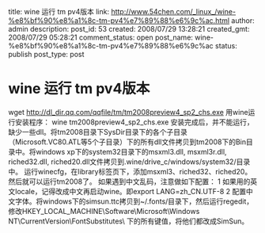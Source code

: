 title: wine 运行 tm pv4版本
link: http://www.54chen.com/_linux_/wine-%e8%bf%90%e8%a1%8c-tm-pv4%e7%89%88%e6%9c%ac.html
author: admin
description: 
post_id: 53
created: 2008/07/29 13:28:21
created_gmt: 2008/07/29 05:28:21
comment_status: open
post_name: wine-%e8%bf%90%e8%a1%8c-tm-pv4%e7%89%88%e6%9c%ac
status: publish
post_type: post

# wine 运行 tm pv4版本

wget <http://dl_dir.qq.com/qqfile/tm/tm2008preview4_sp2_chs.exe> 用wine运行安装程序： wine tm2008preview4_sp2_chs.exe 安装完成后，并不能运行，缺少一些dll。将tm2008目录下SysDir目录下的各个子目录（Microsoft.VC80.ATL等5个子目录）下的所有dll文件拷贝到tm2008下的Bin目录中。将windows xp下的system32目录下的msxml3.dll, msxml3r.dll, riched32.dll, riched20.dll文件拷贝到.wine/drive_c/windows/system32/目录中。 运行winecfg，在library标签页下，添加msxml3、riched32、riched20。 然后就可以运行tm2008了。 如果遇到中文乱码，注意做如下配置： 1 如果用的英文locale，记得改成中文再启动wine。即export LANG=zh_CN.UTF-8 2 配置中文字体。将windows下的simsun.ttc拷贝到~/.fonts/目录下，然后运行regedit，修改HKEY_LOCAL_MACHINE\Software\Microsoft\Windows NT\CurrentVersion\FontSubstitutes\ 下的所有键值，将他们都改成SimSun。